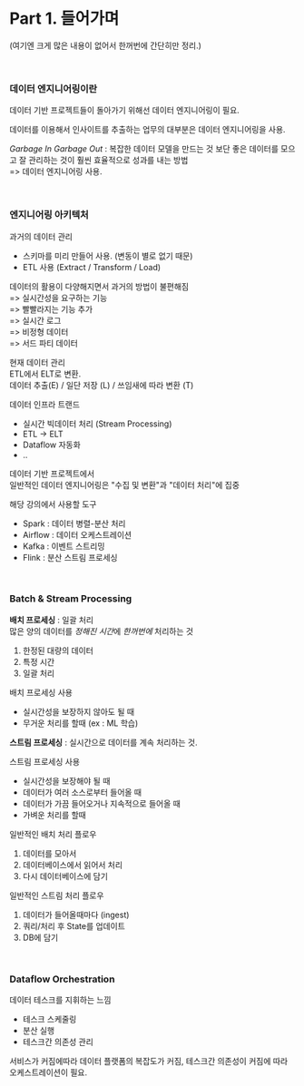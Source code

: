 Part 1. 들어가며
===

(여기엔 크게 많은 내용이 없어서 한꺼번에 간단히만 정리.)

<br/>

### 데이터 엔지니어링이란

데이터 기반 프로젝트들이 돌아가기 위해선 데이터 엔지니어링이 필요.

데이터를 이용해서 인사이트를 추출하는 업무의 대부분은 데이터 엔지니어링을 사용.


*Garbage In Garbage Out* : 복잡한 데이터 모델을 만드는 것 보단 좋은 데이터를 모으고 잘 관리하는 것이 훨씬 효율적으로 성과를 내는 방법 <br/>
=> 데이터 엔지니어링 사용.

<br/>

### 엔지니어링 아키텍처

과거의 데이터 관리
- 스키마를 미리 만들어 사용. (변동이 별로 없기 때문)
- ETL 사용 (Extract / Transform / Load)

데이터의 활용이 다양해지면서 과거의 방법이 불편해짐 <br>
=> 실시간성을 요구하는 기능 <br>
=> 빨빨라지는 기능 추가 <br>
=> 실시간 로그 <br>
=> 비정형 데이터 <br>
=> 서드 파티 데이터 <br>

현재 데이터 관리 <br>
ETL에서 ELT로 변환. <br>
데이터 추출(E) / 일단 저장 (L) / 쓰임새에 따라 변환 (T)

데이터 인프라 트랜드
- 실시간 빅데이터 처리 (Stream Processing)
- ETL -> ELT
- Dataflow 자동화
- ..

데이터 기반 프로젝트에서 <br>
일반적인 데이터 엔지니어링은 "수집 및 변환"과 "데이터 처리"에 집중

해당 강의에서 사용할 도구
- Spark : 데이터 병렬-분산 처리
- Airflow : 데이터 오케스트레이션
- Kafka : 이벤트 스트리밍
- Flink : 분산 스트림 프로세싱

<br/>

### Batch & Stream Processing

**배치 프로세싱** : 일괄 처리 <br>
많은 양의 데이터를 *정해진 시간*에 *한꺼번에* 처리하는 것
1. 한정된 대량의 데이터
2. 특정 시간
3. 일괄 처리

배치 프로세싱 사용 <br>
- 실시간성을 보장하지 않아도 될 때
- 무거운 처리를 할때 (ex : ML 학습)

**스트림 프로세싱** : 실시간으로 데이터를 계속 처리하는 것.

스트림 프로세싱 사용 <br>
- 실시간성을 보장해야 될 때
- 데이터가 여러 소스로부터 들어올 때
- 데이터가 가끔 들어오거나 지속적으로 들어올 때
- 가벼운 처리를 할때

일반적인 배치 처리 플로우
1. 데이터를 모아서
2. 데이터베이스에서 읽어서 처리
3. 다시 데이터베이스에 담기

일반적인 스트림 처리 플로우
1. 데이터가 들어올때마다 (ingest)
2. 쿼리/처리 후 State를 업데이트
3. DB에 담기

<br/>

### Dataflow Orchestration

데이터 테스크를 지휘하는 느낌
- 테스크 스케줄링
- 분산 실행
- 테스크간 의존성 관리

서비스가 커짐에따라 데이터 플랫폼의 복잡도가 커짐, 테스크간 의존성이 커짐에 따라 오케스트레이션이 필요.

